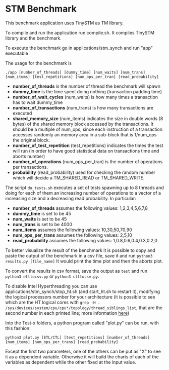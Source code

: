 # STM Benchmark

This benchmark application uses TinySTM as TM library.

To compile and run the application run compile.sh. It compiles TinySTM library and the benchmark.

To execute the benchmark go in applications/stm_synch and run "app" executable

The usage for the benchmark is

`./app [number_of_threads] [dummy_time] [num_waits] [num_trans] [num_items] [test_repetitions] [num_ops_per_tran] [read_probability]`

- **number_of_threads** is the number of thread the benchmark will spawn
- **dummy_time** is the time spent doing nothing (transaction padding time)
- **number_of_wait_cycles** (num_waits) is how many times a transaction has to wait dummy_time
- **number_of_transactions** (num_trans) is how many transactions are executed
- **shared_memory_size** (num_items) indicates the size in double words (8 bytes) of the shared memory block accessed by the transactions. It should be a multiple of num_ops, since each instruction of a transaction accesses randomly an memory area in a sub-block that is 1/num_ops the original block.
- **number_of_test_repetition** (test_repetitions) indicates the times the test will run (in order to have good statistical data on transactions time and aborts number)
- **number_of_operations** (num_ops_per_tran) is the number of operations per transactions.
- **probability** (read_probability) used for checking the random number which will decide a TM_SHARED_READ or TM_SHARED_WRITE.

The script `do_tests.sh` executes a set of tests spawning up to 8 threads and doing for each of them an increasing number of operations to a vector of a increasing size and a decreasing read probability. In particular:
- **number_of_threads** assumes the following values: 1,2,3,4,5,6,7,8
- **dummy_time** is set to be 45
- **num_waits** is set to be 45
- **num_trans** is set to be 4000
- **num_items** assumes the following values: 10,30,50,70,90
- **num_ops_per_trans** assumes the following values: 2,5,10
- **read_probability** assumes the following values: 1,0.8,0.6,0.4,0.3,0.2,0

To better visualize the result of the benchmark it is possible to copy and paste the output of the benchmark in a csv file, save it and run `python3 results.py [file_name]`
It would print the time plot and then the aborts plot.

To convert the results in csv format, save the output as `test` and run `python3 etltocsv.py` or `python3 ctltocsv.py`.

To disable Intel Hyperthreading you can use applications/stm_synch/stop_ht.sh (and start_ht.sh to restart it), modifying the logical processors number for your architecture (it is possible to see which are the HT logical cores with `grep -H . /sys/devices/system/cpu/cpu*/topology/thread_siblings_list`, that are the second number in each printed line; more information [here](https://www.golinuxhub.com/2018/01/how-to-disable-or-enable-hyper.html)) 

Into the Test-x folders, a python program called "plot.py" can be run, with this fashion:

`python3 plot.py [ETL/CTL] [test_repetitions] [number_of_threads] [num_items] [num_ops_per_trans] [read_probability]`

Except the first two parameters, one of the others can be put as "X" to see it as a dependent variable. 
Otherwise it will build the charts of each of the variables as dependent while the other fixed at the input value. 
